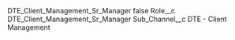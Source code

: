 <?xml version="1.0" encoding="UTF-8"?>
<CustomMetadata xmlns="http://soap.sforce.com/2006/04/metadata" xmlns:xsi="http://www.w3.org/2001/XMLSchema-instance" xmlns:xsd="http://www.w3.org/2001/XMLSchema">
    <label>DTE_Client_Management_Sr_Manager</label>
    <protected>false</protected>
    <values>
        <field>Role__c</field>
        <value xsi:type="xsd:string">DTE_Client_Management_Sr_Manager</value>
    </values>
    <values>
        <field>Sub_Channel__c</field>
        <value xsi:type="xsd:string">DTE - Client Management</value>
    </values>
</CustomMetadata>
